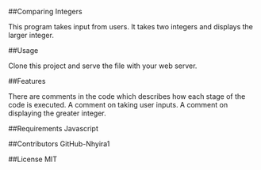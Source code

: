 ##Comparing Integers

This program takes input from users. 
It takes two integers and displays the larger integer.

##Usage

Clone this project and serve the file with your web server.

##Features

There are comments in the code which describes how each stage of the code is executed.
A comment on taking user inputs.
A comment on displaying the greater integer.  

##Requirements
Javascript

##Contributors
GitHub-Nhyira1

##License
MIT